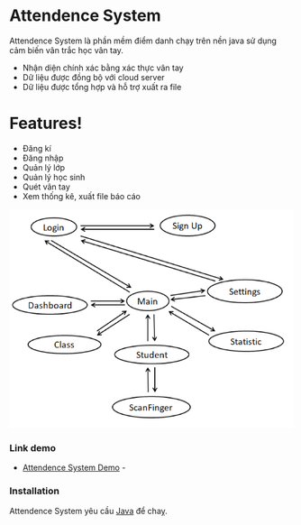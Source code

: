 # Attendence System


Attendence System là phần mềm điểm danh chạy trên nền java sử dụng cảm biến vân trắc học vân tay.

  - Nhận diện chính xác bằng xác thực vân tay
  - Dữ liệu được đồng bộ với cloud server
  - Dữ liệu được tổng hợp và hỗ trợ xuất ra file

# Features!

  - Đăng kí
  - Đăng nhập
  - Quản lý lớp
  - Quản lý học sinh
  - Quét vân tay
  - Xem thống kê, xuất file báo cáo

![alt tag](Picture1.png "Sơ đồ giao diện tổng thể")

### Link demo
* [Attendence System Demo](https://youtu.be/fVrKl7UyIOw) - 


### Installation

Attendence System yêu cầu [Java](https://netbeans.org/downloads/)  để chaỵ.
